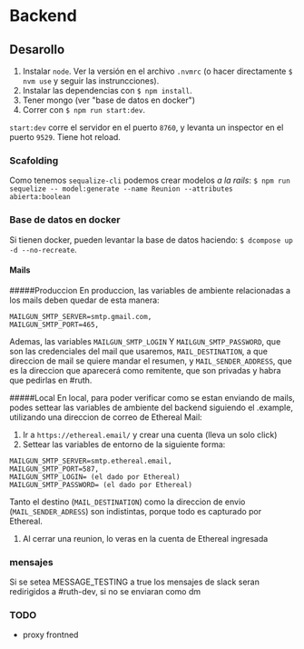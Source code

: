 # Backend

## Desarollo
1. Instalar `node`. Ver la versión en el archivo `.nvmrc` (o hacer directamente `$ nvm use` y seguir las instruncciones).
1. Instalar las dependencias con `$ npm install`.
1. Tener mongo (ver "base de datos en docker")
1. Correr con `$ npm run start:dev`.

`start:dev` corre el servidor en el puerto `8760`, y levanta un inspector en el puerto `9529`. Tiene hot reload.

### Scafolding
Como tenemos `sequalize-cli` podemos crear modelos _a la rails_:
`$ npm run sequelize -- model:generate --name Reunion --attributes abierta:boolean`

### Base de datos en docker
Si tienen docker, pueden levantar la base de datos haciendo: `$ dcompose up -d --no-recreate`.

#### Mails
#####Produccion
En produccion, las variables de ambiente relacionadas a los mails deben quedar de esta manera:
```
MAILGUN_SMTP_SERVER=smtp.gmail.com,
MAILGUN_SMTP_PORT=465,
```
Ademas, las variables `MAILGUN_SMTP_LOGIN` Y `MAILGUN_SMTP_PASSWORD`, que son las credenciales del mail que usaremos, `MAIL_DESTINATION`, a que direccion de mail se quiere mandar el resumen, y `MAIL_SENDER_ADDRESS`, que es la direccion que aparecerá como remitente, que son privadas y habra que pedirlas en #ruth.

#####Local
En local, para poder verificar como se estan enviando de mails, podes settear las variables de ambiente del backend siguiendo el .example, utilizando una direccion de correo de Ethereal Mail:
1. Ir a `https://ethereal.email/` y crear una cuenta (lleva un solo click)
1. Settear las variables de entorno de la siguiente forma:
```
MAILGUN_SMTP_SERVER=smtp.ethereal.email,
MAILGUN_SMTP_PORT=587,
MAILGUN_SMTP_LOGIN= (el dado por Ethereal)
MAILGUN_SMTP_PASSWORD= (el dado por Ethereal)
```
Tanto el destino (`MAIL_DESTINATION`) como la direccion de envio (`MAIL_SENDER_ADRESS`) son indistintas, porque todo es capturado por Ethereal.
1. Al cerrar una reunion, lo veras en la cuenta de Ethereal ingresada

### mensajes
Si se setea MESSAGE_TESTING a true los mensajes de slack seran redirigidos a #ruth-dev, si no se enviaran como dm
### TODO
- proxy frontned
